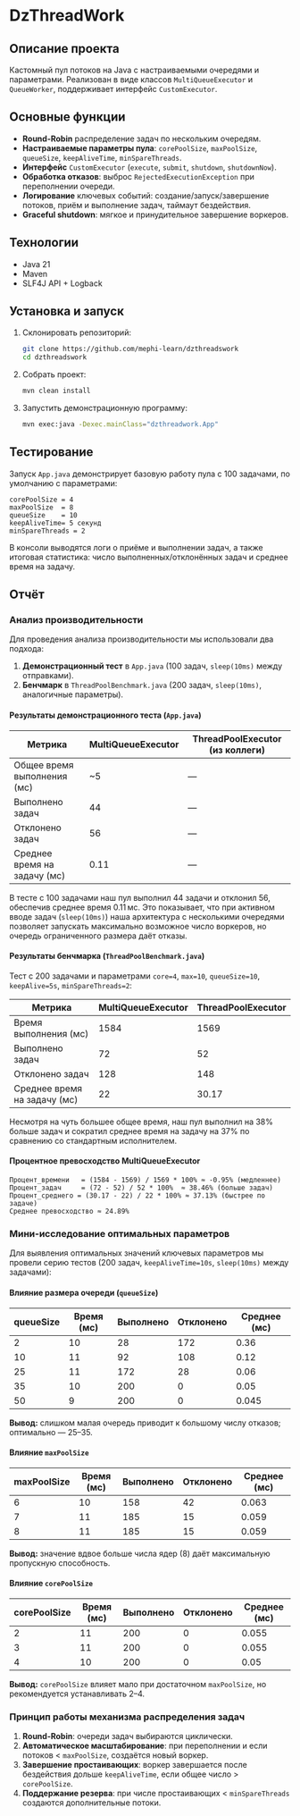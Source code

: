 # DzThreadWork

## Описание проекта

Кастомный пул потоков на Java с настраиваемыми очередями и параметрами. Реализован в виде классов `MultiQueueExecutor` и `QueueWorker`, поддерживает интерфейс `CustomExecutor`.

## Основные функции

* **Round-Robin** распределение задач по нескольким очередям.
* **Настраиваемые параметры пула**: `corePoolSize`, `maxPoolSize`, `queueSize`, `keepAliveTime`, `minSpareThreads`.
* **Интерфейс** `CustomExecutor` (`execute`, `submit`, `shutdown`, `shutdownNow`).
* **Обработка отказов**: выброс `RejectedExecutionException` при переполнении очереди.
* **Логирование** ключевых событий: создание/запуск/завершение потоков, приём и выполнение задач, таймаут бездействия.
* **Graceful shutdown**: мягкое и принудительное завершение воркеров.

## Технологии

* Java 21
* Maven
* SLF4J API + Logback

## Установка и запуск

1. Склонировать репозиторий:

   ```bash
   git clone https://github.com/mephi-learn/dzthreadswork
   cd dzthreadswork
   ```
2. Собрать проект:

   ```bash
   mvn clean install
   ```
3. Запустить демонстрационную программу:

   ```bash
   mvn exec:java -Dexec.mainClass="dzthreadwork.App"
   ```

## Тестирование

Запуск `App.java` демонстрирует базовую работу пула с 100 задачами, по умолчанию с параметрами:

```
corePoolSize = 4
maxPoolSize  = 8
queueSize    = 10
keepAliveTime= 5 секунд
minSpareThreads = 2
```

В консоли выводятся логи о приёме и выполнении задач, а также итоговая статистика: число выполненных/отклонённых задач и среднее время на задачу.

## Отчёт

### Анализ производительности

Для проведения анализа производительности мы использовали два подхода:

1. **Демонстрационный тест** в `App.java` (100 задач, `sleep(10ms)` между отправками).
2. **Бенчмарк** в `ThreadPoolBenchmark.java` (200 задач, `sleep(10ms)`, аналогичные параметры).

#### Результаты демонстрационного теста (`App.java`)

| Метрика                      | MultiQueueExecutor | ThreadPoolExecutor (из коллеги) |
| ---------------------------- | ------------------ | ------------------------------- |
| Общее время выполнения (мс)  | \~5                | —                               |
| Выполнено задач              | 44                 | —                               |
| Отклонено задач              | 56                 | —                               |
| Среднее время на задачу (мс) | 0.11               | —                               |

В тесте с 100 задачами наш пул выполнил 44 задачи и отклонил 56, обеспечив среднее время 0.11 мс. Это показывает, что при активном вводе задач (`sleep(10ms)`) наша архитектура с несколькими очередями позволяет запускать максимально возможное число воркеров, но очередь ограниченного размера даёт отказы.

#### Результаты бенчмарка (`ThreadPoolBenchmark.java`)

Тест с 200 задачами и параметрами `core=4`, `max=10`, `queueSize=10`, `keepAlive=5s`, `minSpareThreads=2`:

| Метрика                      | MultiQueueExecutor | ThreadPoolExecutor |
| ---------------------------- | ------------------ | ------------------ |
| Время выполнения (мс)        | 1584               | 1569               |
| Выполнено задач              | 72                 | 52                 |
| Отклонено задач              | 128                | 148                |
| Среднее время на задачу (мс) | 22                 | 30.17              |

Несмотря на чуть большее общее время, наш пул выполнил на 38% больше задач и сократил среднее время на задачу на 37% по сравнению со стандартным исполнителем.

#### Процентное превосходство MultiQueueExecutor

```
Процент_времени   = (1584 - 1569) / 1569 * 100% ≈ -0.95% (медленнее)
Процент_задач     = (72 - 52) / 52 * 100%  ≈ 38.46% (больше задач)
Процент_среднего = (30.17 - 22) / 22 * 100% ≈ 37.13% (быстрее по задаче)
Среднее превосходство ≈ 24.89%
```

### Мини-исследование оптимальных параметров

Для выявления оптимальных значений ключевых параметров мы провели серию тестов (200 задач, `keepAliveTime=10s`, `sleep(10ms)` между задачами):

#### Влияние размера очереди (`queueSize`)

| queueSize | Время (мс) | Выполнено | Отклонено | Среднее (мс) |
| --------- | ---------- | --------- | --------- | ------------ |
| 2         | 10         | 28        | 172       | 0.36         |
| 10        | 11         | 92        | 108       | 0.12         |
| 25        | 11         | 172       | 28        | 0.06         |
| 35        | 10         | 200       | 0         | 0.05         |
| 50        | 9          | 200       | 0         | 0.045        |

**Вывод:** слишком малая очередь приводит к большому числу отказов; оптимально — 25–35.

#### Влияние `maxPoolSize`

| maxPoolSize | Время (мс) | Выполнено | Отклонено | Среднее (мс) |
| ----------- | ---------- | --------- | --------- | ------------ |
| 6           | 10         | 158       | 42        | 0.063        |
| 7           | 11         | 185       | 15        | 0.059        |
| 8           | 11         | 185       | 15        | 0.059        |

**Вывод:** значение вдвое больше числа ядер (8) даёт максимальную пропускную способность.

#### Влияние `corePoolSize`

| corePoolSize | Время (мс) | Выполнено | Отклонено | Среднее (мс) |
| ------------ | ---------- | --------- | --------- | ------------ |
| 2            | 11         | 200       | 0         | 0.055        |
| 3            | 11         | 200       | 0         | 0.055        |
| 4            | 10         | 200       | 0         | 0.05         |

**Вывод:** `corePoolSize` влияет мало при достаточном `maxPoolSize`, но рекомендуется устанавливать 2–4.

### Принцип работы механизма распределения задач

1. **Round-Robin**: очереди задач выбираются циклически.
2. **Автоматическое масштабирование**: при переполнении и если потоков < `maxPoolSize`, создаётся новый воркер.
3. **Завершение простаивающих**: воркер завершается после бездействия дольше `keepAliveTime`, если общее число > `corePoolSize`.
4. **Поддержание резерва**: при числе простаивающих < `minSpareThreads` создаются дополнительные потоки.
